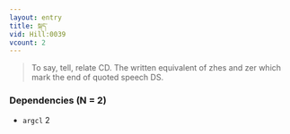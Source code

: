 ```yaml
---
layout: entry
title: སྐད་
vid: Hill:0039
vcount: 2
---
```


> To say, tell, relate CD\.
 The written equivalent of zhes and zer which mark the end of quoted speech DS\.

### Dependencies (N = 2)
* `argcl` 2
